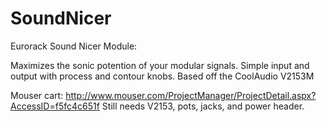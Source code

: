 # SoundNicer
Eurorack Sound Nicer Module:

Maximizes the sonic potention of your modular signals.
Simple input and output with process and contour knobs.
Based off the CoolAudio V2153M


Mouser cart: http://www.mouser.com/ProjectManager/ProjectDetail.aspx?AccessID=f5fc4c651f 
Still needs V2153, pots, jacks, and power header. 

